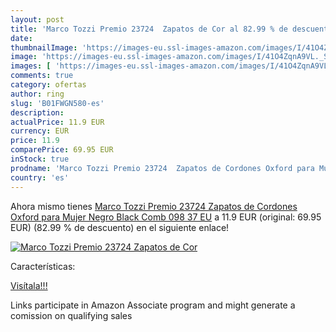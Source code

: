 ```yaml
---
layout: post
title: 'Marco Tozzi Premio 23724  Zapatos de Cor al 82.99 % de descuento'
date: 
thumbnailImage: 'https://images-eu.ssl-images-amazon.com/images/I/41O4ZqnA9VL._SL200_.jpg'
image: 'https://images-eu.ssl-images-amazon.com/images/I/41O4ZqnA9VL._SL200_.jpg'
images: [ 'https://images-eu.ssl-images-amazon.com/images/I/41O4ZqnA9VL._SL200_.jpg' ]
comments: true
category: ofertas
author: ring
slug: 'B01FWGN580-es'
description:
actualPrice: 11.9 EUR
currency: EUR
price: 11.9
comparePrice: 69.95 EUR
inStock: true
prodname: 'Marco Tozzi Premio 23724  Zapatos de Cordones Oxford para Mujer  Negro  Black Comb 098   37 EU'
country: 'es'
---
```


Ahora mismo tienes [Marco Tozzi Premio 23724  Zapatos de Cordones Oxford para Mujer  Negro  Black Comb 098   37 EU](https://www.amazon.es/dp/B01FWGN580/?tag=tolees-21) a 11.9 EUR (original: 69.95 EUR) (82.99 %  de descuento) en el siguiente enlace!

[![Marco Tozzi Premio 23724  Zapatos de Cor](https://images-eu.ssl-images-amazon.com/images/I/41O4ZqnA9VL._SL200_.jpg)](https://www.amazon.es/dp/B01FWGN580/?tag=tolees-21)

Características:


[Visítala!!!](https://www.amazon.es/dp/B01FWGN580/?tag=tolees-21)

Links participate in Amazon Associate program and might generate a comission on qualifying sales

